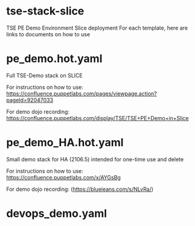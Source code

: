 # tse-stack-slice
TSE PE Demo Environment Slice deployment
For each template, here are links to documents on how to use

# pe_demo.hot.yaml
Full TSE-Demo stack on SLICE

For instructions on how to use: https://confluence.puppetlabs.com/pages/viewpage.action?pageId=92047033

For demo dojo recording: https://confluence.puppetlabs.com/display/TSE/TSE+PE+Demo+in+Slice

# pe_demo_HA.hot.yaml
Small demo stack for HA (2106.5) intended for one-time use and delete

For instructions on how to use: https://confluence.puppetlabs.com/x/AYGsBg

For demo dojo recording: (https://bluejeans.com/s/NLvRa/)

# devops_demo.yaml
